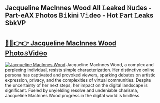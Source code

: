 ## Jacqueline MacInnes Wood All 𝙻eaked 𝙽u𝚍es - Part-eAX 𝙿hotos B𝚒kini 𝚅𝚒deo - Hot 𝙿art 𝙻eaks SbkVP

# <h2><a href="http://ld0urv9.urlbe.top/?page=Jacqueline+MacInnes+Wood">🔗🔗👉👉 Jacqueline MacInnes Wood P𝚑oto𝚜Vid𝚎o</a></h2>

[![Jacqueline MacInnes Wood](https://i.imgur.com/eBuTRDB.gif)](http://ld0urv9.urlbe.top/?page=Jacqueline+MacInnes+Wood)
Jacqueline MacInnes Wood, a complex and perplexing individual, resists simple characterization. Her distinctive online persona has captivated and provoked viewers, sparking debates on artistic expression, privacy, and the complexities of virtual communities. Despite the uncertainty of her next steps, her impact on the digital landscape is significant. Fueled by unyielding resolve and undeniable charisma, Jacqueline MacInnes Wood progress in the digital world is limitless.
